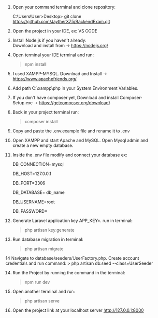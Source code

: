 1. Open your command terminal and clone repository:

     C:\Users\User>Desktop> git clone https://github.com/JaytherXZ5/BackendExam.git

2. Open the project in your IDE, ex: VS CODE

3. Install Node.js if you haven't already:  
   Download and install from -> https://nodejs.org/

4. Open terminal your IDE terminal and run: 
    > npm install
    
5. I used XAMPP-MYSQL. 
    Download and Install -> https://www.apachefriends.org/

6. Add path C:\xampp\php in your System Environment Variables.

7. If you don't have composer yet, 
    Download and install Composer-Setup.exe -> https://getcomposer.org/download/

8. Back in your project terminal run: 
    > composer install
    
9. Copy and paste the .env.example file and rename it to .env

10. Open XAMPP and start Apache and MySQL. Open Mysql admin and create a new empty database.

11. Inside the .env file modify and connect your database ex:

    DB_CONNECTION=mysql

    DB_HOST=127.0.0.1

    DB_PORT=3306

    DB_DATABASE= db_name

    DB_USERNAME=root

    DB_PASSWORD=


12. Generate Laravel application key APP_KEY=. run in terminal:
    > php artisan key:generate
    
13. Run database migration in terminal:
    > php artisan migrate

14 Navigate to database/seeders/UserFactory.php. 
    Create account credentials and run command:
    > php artisan db:seed --class=UserSeeder

14. Run the Project by running the command in the terminal:
    >npm run dev
15. Open another terminal and run:
    >php artisan serve

16. Open the project link at your localhost server http://127.0.0.1:8000
